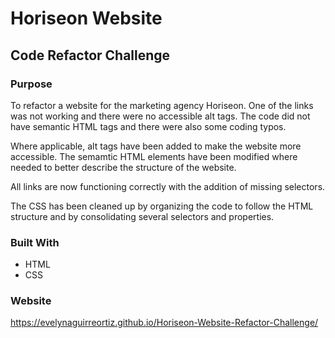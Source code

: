 # Horiseon Website
## Code Refactor Challenge

### Purpose

 To refactor a website for the marketing agency Horiseon. One of the links was not working and there were no accessible alt tags. The code did not have semantic HTML tags and there were also some coding typos.
 
 Where applicable, alt tags have been added to make the website more accessible. The semamtic HTML elements have been modified where needed to better describe the structure of the website.
 
 All links are now functioning correctly with the addition of missing selectors. 
 
 The CSS has been cleaned up by organizing the code to follow the HTML structure and by consolidating several selectors and properties. 

### Built With

- HTML
- CSS

### Website

https://evelynaguirreortiz.github.io/Horiseon-Website-Refactor-Challenge/